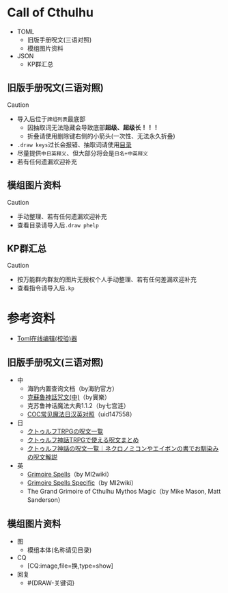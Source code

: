 # Call of Cthulhu

- TOML
    - 旧版手册呪文(三语对照)
    - 模组图片资料
- JSON
    - KP群汇总

## 旧版手册呪文(三语对照)

> [!CAUTION]
> - 导入后位于`牌组列表`最底部
>   - 因抽取词无法隐藏会导致底部**超级、超级长！！！**
>   - 折叠请使用删除键右侧的小箭头(一次性、无法永久折叠)
> - `.draw keys`过长会报错、抽取词请使用[目录](https://github.com/errrr-er/alll/blob/main/call_of_cthulhu/magic/README.md)
> - 尽量提供`中日英释义`、但大部分将会是`日名+中英释义`
> - 若有任何遗漏欢迎补充

## 模组图片资料

> [!CAUTION]
> - 手动整理、若有任何遗漏欢迎补充
> - 查看目录请导入后`.draw phelp`

## KP群汇总

> [!CAUTION]
> - 按万能群内群友的图片无授权个人手动整理、若有任何差漏欢迎补充
> - 查看指令请导入后`.kp`

# 参考资料

- [Toml在线编辑(校验)器](https://www.bejson.com/validators/toml_editor/)

## 旧版手册呪文(三语对照)

- 中
    - 海豹内置查询文档（by海豹官方）
    - [克蘇魯神話咒文(中)](https://home.gamer.com.tw/creationDetail.php?sn=4140071)（by實樂）
    - 克苏鲁神话魔法大典1.1.2（by七宫涟）
    - [COC常见魔法日汉英对照](https://www.bilibili.com/opus/853115006210801681)（uid147558）
- 日
    - [クトゥルフTRPGの呪文一覧](https://trpg-yaruo.com/jyumon/)
    - [クトゥルフ神話TRPGで使える呪文まとめ](https://boardgame-blog.com/cthulhu-spell/)
    - [クトゥルフ神話の呪文一覧｜ネクロノミコンやエイボンの書でお馴染みの呪文解説](https://trpg-japan.com/call_of_cthulhu/coc-basic/cthulhu-mythos-spell-list/)
- 英
    - [Grimoire Spells](http://www.gubaba.org/mi2/wiki/index.php/Grimoire_Spells)（by MI2wiki）
    - [Grimoire Spells Specific](http://www.gubaba.org/mi2/wiki/index.php/Grimoire_Spells_Specific)（by MI2wiki）
    - The Grand Grimoire of Cthulhu Mythos Magic（by Mike Mason, Matt Sanderson）

## 模组图片资料
- 图
    - 模组本体(名称请见目录)
- CQ
    - [CQ:image,file=换,type=show]
- 回复
    - #{DRAW-关键词}
